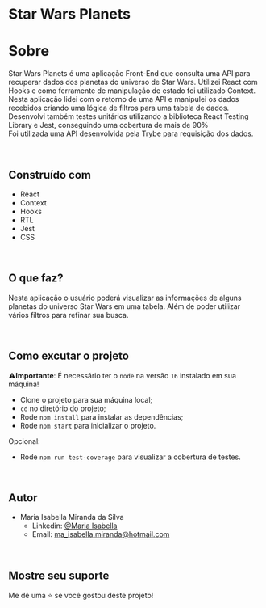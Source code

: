 # Star Wars Planets

# Sobre

<p>Star Wars Planets é uma aplicação Front-End que consulta uma API para recuperar dados dos planetas do universo de Star Wars. Utilizei React com Hooks e como ferramente de manipulação de estado foi utilizado Context.<br>
Nesta aplicação lidei com o retorno de uma API e manipulei os dados recebidos criando uma lógica de filtros para uma tabela de dados.<br>
Desenvolvi também testes unitários utilizando a biblioteca React Testing Library e Jest, conseguindo uma cobertura de mais de 90%<br>
Foi utilizada uma API desenvolvida pela Trybe para requisição dos dados.<p>

<br>

## Construído com
  
- React
- Context
- Hooks
- RTL
- Jest
- CSS

<br>

## O que faz?

Nesta aplicação o usuário poderá visualizar as informações de alguns planetas do universo Star Wars em uma tabela.
Além de poder utilizar vários filtros para refinar sua busca.

<br>

## Como excutar o projeto
 ⚠️**Importante**: É necessário ter o `node` na versão `16` instalado em sua máquina!

- Clone o projeto para sua máquina local;
- `cd` no diretório do projeto;
- Rode `npm install` para instalar as dependências;
- Rode `npm start` para inicializar o projeto.

Opcional:
- Rode `npm run test-coverage` para visualizar a cobertura de testes.

<br>

## Autor

- Maria Isabella Miranda da Silva <br>
  - Linkedin: [@Maria Isabella](https://www.linkedin.com/in/maria-isabella-miranda/) <br>
  - Email: ma_isabella.miranda@hotmail.com

<br>

## Mostre seu suporte

Me dê uma ⭐️ se você gostou deste projeto!
